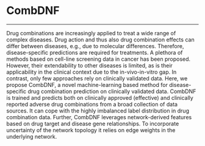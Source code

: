 # CombDNF
---
Drug combinations are increasingly applied to treat a wide range of complex diseases. Drug action and thus also drug combination effects can differ between diseases, e.g., due to molecular differences. Therefore, disease-specific predictions are required for treatments. A plethora of methods based on cell-line screening data in cancer has been proposed. However, their extendability to other diseases is limited, as is their applicability in the clinical context due to the in-vivo-in-vitro gap. In contrast, only few approaches rely on clinically validated data.
Here, we propose CombDNF, a novel machine-learning based method for disease-specific drug combination prediction on clinically validated data. CombDNF is trained and predicts both on clinically approved (effective) and clinically reported adverse drug combinations from a broad collection of data sources. It can cope with the highly imbalanced label distribution in drug combination data. Further, CombDNF leverages network-derived features based on drug target and disease gene relationships. To incorporate uncertainty of the network topology it relies on edge weights in the underlying network.
